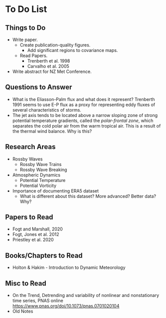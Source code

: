 # To Do List

## Things to Do

- Write paper.
    - Create publication-quality figures.
        - Add significant regions to covariance maps.
    - Read Papers.
        - Trenberth et al. 1998
        - Carvalho et al. 2005
- Write abstract for NZ Met Conference.


## Questions to Answer

- What is the Eliasson-Palm flux and what does it represent? Trenberth 1991 seems to use E-P flux as a proxy for representing eddy fluxes of several characteristics of storms.
- The jet axis tends to be located above a narrow sloping zone of strong potential temperature gradients, called the _polar-frontal zone_, which separates the cold polar air from the warm tropical air. This is a result of the thermal wind balance. Why is this?


## Research Areas

- Rossby Waves
    - Rossby Wave Trains
    - Rossby Wave Breaking
- Atmospheric Dynamics
    - Potential Temperature
    - Potential Vorticity
- Importance of documenting ERA5 dataset
    - What is different about this dataset? More advanced? Better data? Why?


## Papers to Read

- Fogt and Marshall, 2020
- Fogt, Jones et al. 2012
- Priestley et al. 2020


## Books/Chapters to Read

- Holton & Hakim - Introduction to Dynamic Meteorology


## Misc to Read

- On the Trend, Detrending and variability of nonlinear and nonstationary time series, PNAS online https://www.pnas.org/doi/10.1073/pnas.0701020104
- Old Notes
